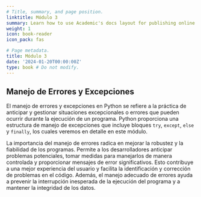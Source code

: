 ```yaml
---
# Title, summary, and page position.
linktitle: Módulo 3
summary: Learn how to use Academic's docs layout for publishing online courses, software documentation, and tutorials.
weight: 1
icon: book-reader
icon_pack: fas

# Page metadata.
title: Módulo 3
date: '2024-01-20T00:00:00Z'
type: book # Do not modify.
---
```


## Manejo de Errores y Excepciones

El manejo de errores y excepciones en Python se refiere a la práctica de anticipar y gestionar situaciones excepcionales o errores que pueden ocurrir durante la ejecución de un programa. Python proporciona una estructura de manejo de excepciones que incluye bloques `try`, `except`, `else` y `finally`, los cuales veremos en detalle en este módulo.

La importancia del manejo de errores radica en mejorar la robustez y la fiabilidad de los programas. Permite a los desarrolladores anticipar problemas potenciales, tomar medidas para manejarlos de manera controlada y proporcionar mensajes de error significativos. Esto contribuye a una mejor experiencia del usuario y facilita la identificación y corrección de problemas en el código. Además, el manejo adecuado de errores ayuda a prevenir la interrupción inesperada de la ejecución del programa y a mantener la integridad de los datos.

